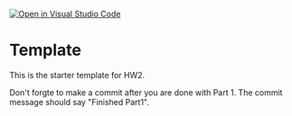 [![Open in Visual Studio Code](https://classroom.github.com/assets/open-in-vscode-718a45dd9cf7e7f842a935f5ebbe5719a5e09af4491e668f4dbf3b35d5cca122.svg)](https://classroom.github.com/online_ide?assignment_repo_id=11995871&assignment_repo_type=AssignmentRepo)
# Template

This is the starter template for HW2.

Don't forgte to make a commit after you are done with Part 1. The commit message should say "Finished Part1".

